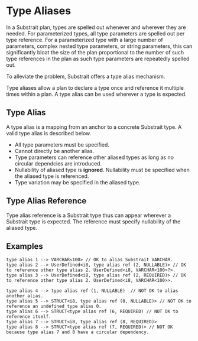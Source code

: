 # Type Aliases

In a Substrait plan, types are spelled out whenever and wherever they are needed. For parameterized types, all type parameters are spelled out per type reference. For a parameterized type with a large number of parameters, complex nested type parameters, or string parameters, this can significantly bloat the size of the plan proportional to the number of such type references in the plan as such type parameters are repeatedly spelled out.

To alleviate the problem, Substrait offers a type alias mechanism.

Type aliases allow a plan to declare a type once and reference it multiple times within a plan. A type alias can be used wherever a type is expected.

## Type Alias

A type alias is a mapping from an anchor to a concrete Substrait type. A valid type alias is described below.

* All type parameters must be specified.
* Cannot directly be another alias.
* Type parameters can reference other aliased types as long as no circular dependcies are introduced.
* Nullability of aliased type is **ignored**. Nullability must be specified when the aliased type is referenced.
* Type variation may be specified in the aliased type.

## Type Alias Reference

Type alias reference is a Substrait type thus can appear wherever a Substrait type is expected. The reference must specify nullability of the aliased type.

## Examples

```
type alias 1 --> VARCHAR<100> // OK to alias Substrait VARCHAR.
type alias 2 --> UserDefined<i8, type alias ref (2, NULLABLE)> // OK to reference other type alias 2. UserDefined<i8, VARCHAR<100>?>.
type alias 3 --> UserDefined<i8, type alias ref (2, REQUIRED)> // OK to reference other type alias 2. UserDefined<i8, VARCHAR<100>>.

type alias 4 --> type alias ref (1, NULLABLE)  // NOT OK to alias another alias.
type alias 5 --> STRUCT<i8, type alias ref (0, NULLABLE)> // NOT OK to reference an undefined type alias 0.
type alias 6 --> STRUCT<type alias ref (6, REQUIRED) // NOT OK to reference itself.
type alias 7 --> STRUCT<i8, type alias ref (8, REQUIRED)>
type alias 8 --> STRUCT<type alias ref (7, REQUIRED)> // NOT OK because type alias 7 and 8 have a circular dependency.
```